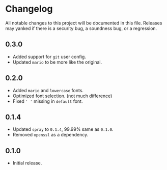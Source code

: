 # Changelog

All notable changes to this project will be documented in this file.
Releases may yanked if there is a security bug, a soundness bug, or a regression.

## 0.3.0

- Added support for `git` user config.
- Updated `mario` to be more like the original.

## 0.2.0

- Added `mario` and `lowercase` fonts.
- Optimized font selection. (not much difference)
- Fixed `' '` missing in `default` font.

## 0.1.4

- Updated `spray` to `0.1.4`, 99.99% same as `0.1.0`.
- Removed `openssl` as a dependency.

## 0.1.0

- Initial release.
